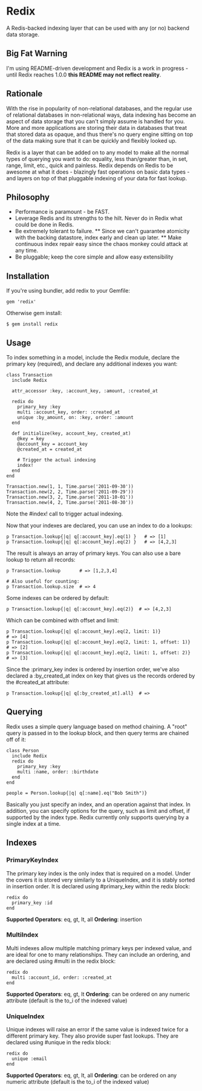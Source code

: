 # Redix

A Redis-backed indexing layer that can be used with any (or no) backend data storage.

## Big Fat Warning

I'm using README-driven development and Redix is a work in progress - until Redix reaches 1.0.0 **this README may not reflect reality**.

## Rationale

With the rise in popularity of non-relational databases, and the regular use of relational databases in non-relational ways, data indexing has become an aspect of data storage that you can't simply assume is handled for you. More and more applications are storing their data in databases that treat that stored data as opaque, and thus there's no query engine sitting on top of the data making sure that it can be quickly and flexibly looked up.

Redix is a layer that can be added on to any model to make all the normal types of querying you want to do: equality, less than/greater than, in set, range, limit, etc., quick and painless. Redix depends on Redis to be awesome at what it does - blazingly fast operations on basic data types - and layers on top of that pluggable indexing of your data for fast lookup.

## Philosophy

* Performance is paramount - be FAST.
* Leverage Redis and its strengths to the hilt. Never do in Redix what could be done in Redis.
* Be extremely tolerant to failure.
** Since we can't guarantee atomicity with the backing datastore, index early and clean up later.
** Make continuous index repair easy since the chaos monkey could attack at any time.
* Be pluggable; keep the core simple and allow easy extensibility

## Installation

If you're using bundler, add redix to your Gemfile:

    gem 'redix'

Otherwise gem install:

    $ gem install redix

## Usage

To index something in a model, include the Redix module, declare the primary key (required), and declare any additional indexes you want:

    class Transaction
      include Redix

      attr_accessor :key, :account_key, :amount, :created_at

      redix do
        primary_key :key
        multi :account_key, order: :created_at
        unique :by_amount, on: :key, order: :amount
      end

      def initialize(key, account_key, created_at)
        @key = key
        @account_key = account_key
        @created_at = created_at

        # Trigger the actual indexing
        index!
      end
    end

    Transaction.new(1, 1, Time.parse('2011-09-30'))
    Transaction.new(2, 2, Time.parse('2011-09-29'))
    Transaction.new(3, 2, Time.parse('2011-10-01'))
    Transaction.new(4, 2, Time.parse('2011-08-30'))

Note the #index! call to trigger actual indexing.

Now that your indexes are declared, you can use an index to do a lookups:

    p Transaction.lookup{|q| q[:account_key].eq(1) }   # => [1]
    p Transaction.lookup{|q| q[:account_key].eq(2) }   # => [4,2,3]

The result is always an array of primary keys. You can also use a bare lookup to return all records:

    p Transaction.lookup       # => [1,2,3,4]

    # Also useful for counting:
    p Transaction.lookup.size  # => 4

Some indexes can be ordered by default:

    p Transaction.lookup{|q| q[:account_key].eq(2)}  # => [4,2,3]

Which can be combined with offset and limit:

    p Transaction.lookup{|q| q[:account_key].eq(2, limit: 1)}             # => [4]
    p Transaction.lookup{|q| q[:account_key].eq(2, limit: 1, offset: 1)}  # => [2]
    p Transaction.lookup{|q| q[:account_key].eq(2, limit: 1, offset: 2)}  # => [3]

Since the :primary_key index is ordered by insertion order, we've also declared a :by_created_at index on key that gives us the records ordered by the #created_at attribute:

    p Transaction.lookup{|q| q[:by_created_at].all}  # => 

## Querying

Redix uses a simple query language based on method chaining. A "root" query is passed in to the lookup block, and then query terms are chained off of it:

    class Person
      include Redix
      redix do
        primary_key :key
        multi :name, order: :birthdate
      end
    end

    people = Person.lookup{|q| q[:name].eq("Bob Smith")}

Basically you just specify an index, and an operation against that index. In addition, you can specify options for the query, such as limit and offset, if supported by the index type. Redix currently only supports querying by a single index at a time.


## Indexes

### PrimaryKeyIndex

The primary key index is the only index that is required on a model. Under the covers it is stored very similarly to a UniqueIndex, and it is stably sorted in insertion order. It is declared using #primary_key within the redix block:

    redix do
      primary_key :id
    end

**Supported Operators**: eq, gt, lt, all
**Ordering**: insertion

### MultiIndex

Multi indexes allow multiple matching primary keys per indexed value, and are ideal for one to many relationships. They can include an ordering, and are declared using #multi in the redix block:

    redix do
      multi :account_id, order: :created_at
    end

**Supported Operators**: eq, gt, lt
**Ordering**: can be ordered on any numeric attribute (default is the to_i of the indexed value)

### UniqueIndex

Unique indexes will raise an error if the same value is indexed twice for a different primary key. They also provide super fast lookups. They are declared using #unique in the redix block:

    redix do
      unique :email
    end

**Supported Operators**: eq, gt, lt, all
**Ordering**: can be ordered on any numeric attribute (default is the to_i of the indexed value)